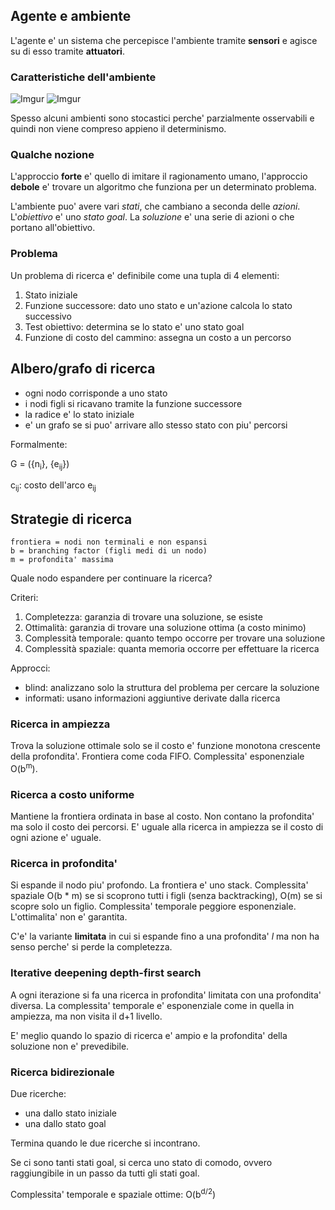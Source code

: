 ## Agente e ambiente

L'agente e' un sistema che percepisce l'ambiente tramite **sensori** e agisce su di esso tramite **attuatori**.

### Caratteristiche dell'ambiente

![Imgur](https://i.imgur.com/IMrCMEx.png)
![Imgur](https://i.imgur.com/j5FeDdh.png)

Spesso alcuni ambienti sono stocastici perche' parzialmente osservabili e quindi non viene compreso appieno il determinismo.

### Qualche nozione

L'approccio **forte** e' quello di imitare il ragionamento umano, l'approccio **debole** e' trovare un algoritmo che funziona per un determinato problema.

L'ambiente puo' avere vari *stati*, che cambiano a seconda delle *azioni*. L'*obiettivo* e' uno *stato goal*. La *soluzione* e' una serie di azioni o che portano all'obiettivo.

### Problema

Un problema di ricerca e' definibile come una tupla di 4 elementi:
1. Stato iniziale
2. Funzione successore: dato uno stato e un'azione calcola lo stato successivo
3. Test obiettivo: determina se lo stato e' uno stato goal
4. Funzione di costo del cammino: assegna un costo a un percorso

## Albero/grafo di ricerca

- ogni nodo corrisponde a uno stato
- i nodi figli si ricavano tramite la funzione successore
- la radice e' lo stato iniziale
- e' un grafo se si puo' arrivare allo stesso stato con piu' percorsi

Formalmente:

G = ({n<sub>i</sub>}, {e<sub>ij</sub>})

c<sub>ij</sub>: costo dell'arco e<sub>ij</sub>

## Strategie di ricerca

```
frontiera = nodi non terminali e non espansi
b = branching factor (figli medi di un nodo)
m = profondita' massima
```

Quale nodo espandere per continuare la ricerca?

Criteri:
1. Completezza: garanzia di trovare una soluzione, se esiste
2. Ottimalità: garanzia di trovare una soluzione ottima (a costo minimo)
3. Complessità temporale: quanto tempo occorre per trovare una soluzione
4. Complessità spaziale: quanta memoria occorre per effettuare la ricerca

Approcci:
- blind: analizzano solo la struttura del problema per cercare la soluzione
- informati: usano informazioni aggiuntive derivate dalla ricerca

### Ricerca in ampiezza

Trova la soluzione ottimale solo se il costo e' funzione monotona crescente della profondita'. Frontiera come coda FIFO. Complessita' esponenziale O(b<sup>m</sup>).

### Ricerca a costo uniforme

Mantiene la frontiera ordinata in base al costo. Non contano la profondita' ma solo il costo dei percorsi. E' uguale alla ricerca in ampiezza se il costo di ogni azione e' uguale.

### Ricerca in profondita'

Si espande il nodo piu' profondo. La frontiera e' uno stack. Complessita' spaziale O(b * m) se si scoprono tutti i figli (senza backtracking), O(m) se si scopre solo un figlio. Complessita' temporale peggiore esponenziale. L'ottimalita' non e' garantita.

C'e' la variante **limitata** in cui si espande fino a una profondita' *l* ma non ha senso perche' si perde la completezza.

### Iterative deepening depth-first search

A ogni iterazione si fa una ricerca in profondita' limitata con una profondita' diversa. La complessita' temporale e' esponenziale come in quella in ampiezza, ma non visita il d+1 livello.

E' meglio quando lo spazio di ricerca e' ampio e la profondita' della soluzione non e' prevedibile.

### Ricerca bidirezionale

Due ricerche:
- una dallo stato iniziale
- una dallo stato goal

Termina quando le due ricerche si incontrano.

Se ci sono tanti stati goal, si cerca uno stato di comodo, ovvero raggiungibile in un passo da tutti gli stati goal.

Complessita' temporale e spaziale ottime: O(b<sup>d/2</sup>)
